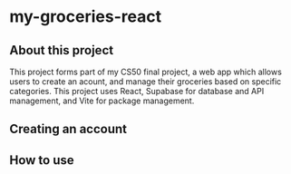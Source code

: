 # my-groceries-react
## About this project

This project forms part of my CS50 final project, a web app which allows users to create an acount, and manage their groceries based on specific categories. This project uses React, Supabase for database and API management, and Vite for package management. 

## Creating an account
## How to use
